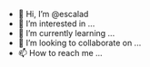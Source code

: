 - 👋 Hi, I’m @escalad
- 👀 I’m interested in ...
- 🌱 I’m currently learning ...
- 💞️ I’m looking to collaborate on ...
- 📫 How to reach me ...

<!---
escalad/escalad is a ✨ special ✨ repository because its `README.md` (this file) appears on your GitHub profile.
You can click the Preview link to take a look at your changes.
--->
